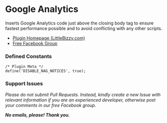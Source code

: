 # Google Analytics

Inserts Google Analytics code just above the closing body tag to ensure fastest performance possible and to avoid conflicting with any other scripts.

* [Plugin Homepage (LittleBizzy.com)](https://www.littlebizzy.com/plugins/google-analytics)
* [Free Facebook Group](https://www.facebook.com/groups/littlebizzy/)

### Defined Constants

    /* Plugin Meta */
    define('DISABLE_NAG_NOTICES', true);

### Support Issues

*Please do not submit Pull Requests. Instead, kindly create a new Issue with relevant information if you are an experienced developer, otherwise post your comments in our free Facebook group.*

***No emails, please! Thank you.***
